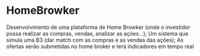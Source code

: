 # HomeBrowker
Desenvolvimento de uma plataforma de Home Browker (onde o investidor possa realizar as compras, vendas, analizar as ações...); Um sistema que simula uma B3 (dar match com as compras e as vendas das ações); As ofertas serão submetidas no home broker e terá indicadores em tempo real
